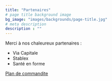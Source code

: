 ```yaml
---
title: "Partenaires"
# page title background image
bg_image: "images/backgrounds/page-title.jpg"
# meta description
description : ""
---
```


Merci à nos chaleureux partenaires :

- Via Capitale
- Stablex
- Santé en forme

[Plan de commandite](/Plan_Commandite_DMB_2020.pdf)
